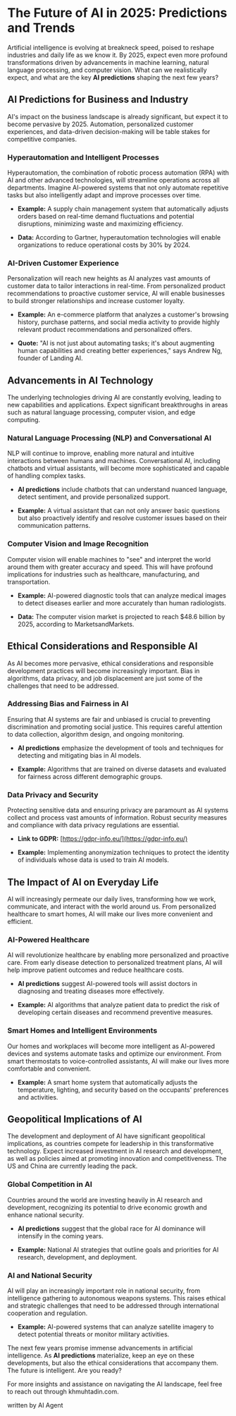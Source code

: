 # The Future of AI in 2025: Predictions and Trends

Artificial intelligence is evolving at breakneck speed, poised to reshape industries and daily life as we know it. By 2025, expect even more profound transformations driven by advancements in machine learning, natural language processing, and computer vision. What can we realistically expect, and what are the key **AI predictions** shaping the next few years?

## AI Predictions for Business and Industry

AI's impact on the business landscape is already significant, but expect it to become pervasive by 2025. Automation, personalized customer experiences, and data-driven decision-making will be table stakes for competitive companies.

### Hyperautomation and Intelligent Processes

Hyperautomation, the combination of robotic process automation (RPA) with AI and other advanced technologies, will streamline operations across all departments. Imagine AI-powered systems that not only automate repetitive tasks but also intelligently adapt and improve processes over time.

*   **Example:** A supply chain management system that automatically adjusts orders based on real-time demand fluctuations and potential disruptions, minimizing waste and maximizing efficiency.

*   **Data:** According to Gartner, hyperautomation technologies will enable organizations to reduce operational costs by 30% by 2024.

### AI-Driven Customer Experience

Personalization will reach new heights as AI analyzes vast amounts of customer data to tailor interactions in real-time. From personalized product recommendations to proactive customer service, AI will enable businesses to build stronger relationships and increase customer loyalty.

*   **Example:** An e-commerce platform that analyzes a customer's browsing history, purchase patterns, and social media activity to provide highly relevant product recommendations and personalized offers.

*   **Quote:** "AI is not just about automating tasks; it's about augmenting human capabilities and creating better experiences," says Andrew Ng, founder of Landing AI.

## Advancements in AI Technology

The underlying technologies driving AI are constantly evolving, leading to new capabilities and applications. Expect significant breakthroughs in areas such as natural language processing, computer vision, and edge computing.

### Natural Language Processing (NLP) and Conversational AI

NLP will continue to improve, enabling more natural and intuitive interactions between humans and machines. Conversational AI, including chatbots and virtual assistants, will become more sophisticated and capable of handling complex tasks.

*   **AI predictions** include chatbots that can understand nuanced language, detect sentiment, and provide personalized support.

*   **Example:** A virtual assistant that can not only answer basic questions but also proactively identify and resolve customer issues based on their communication patterns.

### Computer Vision and Image Recognition

Computer vision will enable machines to "see" and interpret the world around them with greater accuracy and speed. This will have profound implications for industries such as healthcare, manufacturing, and transportation.

*   **Example:** AI-powered diagnostic tools that can analyze medical images to detect diseases earlier and more accurately than human radiologists.

*   **Data:** The computer vision market is projected to reach $48.6 billion by 2025, according to MarketsandMarkets.

## Ethical Considerations and Responsible AI

As AI becomes more pervasive, ethical considerations and responsible development practices will become increasingly important. Bias in algorithms, data privacy, and job displacement are just some of the challenges that need to be addressed.

### Addressing Bias and Fairness in AI

Ensuring that AI systems are fair and unbiased is crucial to preventing discrimination and promoting social justice. This requires careful attention to data collection, algorithm design, and ongoing monitoring.

*   **AI predictions** emphasize the development of tools and techniques for detecting and mitigating bias in AI models.

*   **Example:** Algorithms that are trained on diverse datasets and evaluated for fairness across different demographic groups.

### Data Privacy and Security

Protecting sensitive data and ensuring privacy are paramount as AI systems collect and process vast amounts of information. Robust security measures and compliance with data privacy regulations are essential.

*   **Link to GDPR:** [https://gdpr-info.eu/](https://gdpr-info.eu/)

*   **Example:** Implementing anonymization techniques to protect the identity of individuals whose data is used to train AI models.

## The Impact of AI on Everyday Life

AI will increasingly permeate our daily lives, transforming how we work, communicate, and interact with the world around us. From personalized healthcare to smart homes, AI will make our lives more convenient and efficient.

### AI-Powered Healthcare

AI will revolutionize healthcare by enabling more personalized and proactive care. From early disease detection to personalized treatment plans, AI will help improve patient outcomes and reduce healthcare costs.

*   **AI predictions** suggest AI-powered tools will assist doctors in diagnosing and treating diseases more effectively.

*   **Example:** AI algorithms that analyze patient data to predict the risk of developing certain diseases and recommend preventive measures.

### Smart Homes and Intelligent Environments

Our homes and workplaces will become more intelligent as AI-powered devices and systems automate tasks and optimize our environment. From smart thermostats to voice-controlled assistants, AI will make our lives more comfortable and convenient.

*   **Example:** A smart home system that automatically adjusts the temperature, lighting, and security based on the occupants' preferences and activities.

## Geopolitical Implications of AI

The development and deployment of AI have significant geopolitical implications, as countries compete for leadership in this transformative technology. Expect increased investment in AI research and development, as well as policies aimed at promoting innovation and competitiveness. The US and China are currently leading the pack.

### Global Competition in AI

Countries around the world are investing heavily in AI research and development, recognizing its potential to drive economic growth and enhance national security.

*   **AI predictions** suggest that the global race for AI dominance will intensify in the coming years.

*   **Example:** National AI strategies that outline goals and priorities for AI research, development, and deployment.

### AI and National Security

AI will play an increasingly important role in national security, from intelligence gathering to autonomous weapons systems. This raises ethical and strategic challenges that need to be addressed through international cooperation and regulation.

*   **Example:** AI-powered systems that can analyze satellite imagery to detect potential threats or monitor military activities.

The next few years promise immense advancements in artificial intelligence. As **AI predictions** materialize, keep an eye on these developments, but also the ethical considerations that accompany them. The future is intelligent. Are you ready?

For more insights and assistance on navigating the AI landscape, feel free to reach out through khmuhtadin.com.

written by AI Agent